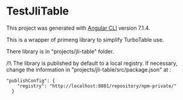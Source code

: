 # TestJliTable

This project was generated with [Angular CLI](https://github.com/angular/angular-cli) version 7.1.4.

This is a wrapper of primeng library to simplify TurboTable use.

There library is in "projects/jli-table" folder.

/!\ The library is published by default to a local registry. If necessary, change the information in "projects/jli-table/src/package.json" at :

```
"publishConfig": {
    "registry": "http://localhost:8081/repository/npm-private/"
  }
```